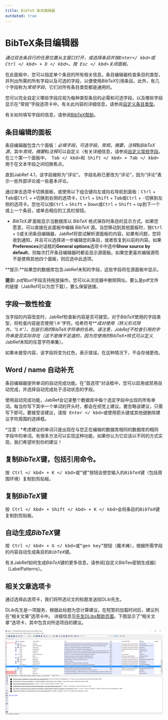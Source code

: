 ```yaml
---
title: BibTeX 条目编辑器
outdated: true
---
```


# BibTeX条目编辑器

*通过双击条目行的任意位置从主窗口打开，或选择条目并按<kbd>Enter</ kbd>或<kbd> Ctrl </ kbd> + <kbd> D </ kbd>。按<kbd> Esc </ kbd>关闭面板。*

在此面板中，您可以指定单个条目的所有相关信息。条目编辑器检查条目的类型，并列出所需的所有字段以及可选的字段，以便使用*BibTeX*引用条目。此外，有几个字段称为*常规字段*，它们对所有条目类型都是通用的。

您可以完全自定义哪些字段应视为每种类型条目的必需和可选字段，以及哪些字段显示在“常规”字段选项卡中。有关此内容的详细信息，请参阅[自定义条目类型](CustomEntries)。

有关如何填写字段的信息，请参阅[BibTeX帮助](Bibtex)。

## 条目编辑的面板

条目编辑器包含六个面板：*必填字段*，*可选字段*，*常规*，*摘要*，*注释*和*BibTeX源*，其中*常规*，*摘要*和*注释*可以自定义（有关详细信息，请参阅[自定义常规字段](GeneralFields)。在三个第一个面板中，<kbd> Tab </ kbd>和<kbd> Shift </ kbd> + <kbd> Tab </ kbd>用于在文本字段之间切换焦点。

直到JabRef 4.1，该字段被称为“评论”。
字段名称已更改为“评论”，因为“评论”表示一些外部评论或一些基本评论。

通过单击选项卡切换面板，或使用以下组合键向左或向右导航到面板：<kbd>Ctrl</kbd> + <kbd>Tab</kbd>或<kbd>Ctrl</kbd> + <kbd>+</kbd>切换到右侧的选项卡，<kbd>Ctrl</kbd> + <kbd>Shift</kbd> + <kbd>Tab</kbd>或<kbd>Ctrl</kbd> + <kbd>-</kbd>切换到左侧的选项卡。您也可以按<kbd>Ctrl</kbd> + <kbd>Shift</kbd> + <kbd>Down</kbd>或<kbd>Ctrl</kbd> + <kbd>Shift</kbd> + <kbd>Up</kbd>到下一个或上一个条目，或单击相应的工具栏按钮。

* *BibTeX源* 面板显示当数据库以 *BibTeX* 格式保存时条目的显示方式。如果您愿意，可以直接在此面板中编辑  *BibTeX* 源。当您移动到其他面板时，按<kbd>Ctrl</kbd> + <kbd>S</kbd>或关闭条目编辑器，JabRef将尝试解析源面板的内容。如果有问题，您将收到通知，并且可以选择进一步编辑您的条目，或者恢复到以前的内容。如果**Preferences**对话框的**General options**选项卡中选中**Show source by default**，则每次打开条目编辑器时都会显示源面板。如果您更喜欢编辑源而不是使用其他四个面板，则应选中此选项。

**提示:**如果您的数据库包含JabRef未知的字段，这些字段将在源面板中显示。

**提示:** *pdf*和*url*字段支持拖放操作。您可以从浏览器中删除网址。要么是pdf文件的链接（JabRef可以为您下载），要么保留链接。

## 字段一致性检查

当字段的内容改变时，JabRef检查新内容是否可接受。对于*BibTeX*使用的字段类型，将检查内容是否使用'\＃'字符。哈希符号*\**成对使用（转义形式除外，'\\\＃'），包装引用的*BibTeX*字符串的名称。请注意，JabRef不检查引用的字符串是否实际存在（这不是微不足道的，因为您使用的*BibTeX*样式可以定义JabRef未知的任意字符串集）。

如果未接受内容，该字段将变为红色，表示错误。在这种情况下，不会存储更改。

## Word / name 自动补充

条目编辑器提供单词的自动完成功能。在“首选项”对话框中，您可以启用或禁用自动完成，并选择自动完成处于活动状态的字段。

使用自动完成功能，JabRef会记录整个数据库中每个选定字段中出现的所有单词。每当你写下其中一个单词的开头时，都会在视觉上建议。要忽略该建议，只需写下即可。要接受该建议，请按<kbd> Enter </ kbd>或使用箭头键或其他键删除建议字符周围的选择框。

*注意：*考虑建议的单词只是出现在与您正在编辑的数据库相同的数据库的相同字段中的单词。有很多方法可以实现这种功能，如果你认为它应该以不同的方式实现，我们希望听到你的建议！

## 复制*BibTeX*键，包括引用命令。

按<kbd> Ctrl </ kbd> + <kbd> K </ kbd>或“键”按钮会使您输入的*BibTeX*键（包括周围环境）复制到剪贴板。

## 复制*BibTeX*键

按<kbd> Ctrl </ kbd> + <kbd> Shift </ kbd> + <kbd> K </ kbd>会将条目的*BibTeX*键复制到剪贴板。

## 自动生成*BibTeX*键

按<kbd> Ctrl </ kbd> + <kbd> G </ kbd>或“gen key”按钮（魔术棒），根据所需字段的内容自动生成条目的*BibTeX*键。

有关JabRef如何生成*BibTeX*键的更多信息，请参阅[自定义BibTex密钥生成器]（LabelPatterns）。

## 相关文章选项卡

通过选择此选项卡，我们将所选论文的标题发送给DLib先生。

DLib先生是一项服务，根据此标题为您计算建议。在短暂的加载时间后，建议列在“相关文章”选项卡中。
详细信息见[先生DLibs帮助页面](http://mr-dlib.org/information-for-users/information-about-mr-dlib-for-jabref-users/#)。下图显示了“相关文章”选项卡，其中包含对所选项目的建议。

![相关文章选项卡的屏幕截图](./images/sceenshot_related_articles_en.PNG)
